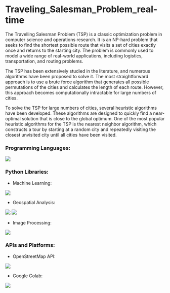 # Traveling_Salesman_Problem_real-time

The Travelling Salesman Problem (TSP) is a classic optimization problem in computer science and operations research. It is an NP-hard problem that seeks to find the shortest possible route that visits a set of cities exactly once and returns to the starting city. The problem is commonly used to model a wide range of real-world applications, including logistics, transportation, and routing problems.

The TSP has been extensively studied in the literature, and numerous algorithms have been proposed to solve it. The most straightforward approach is to use a brute force algorithm that generates all possible permutations of the cities and calculates the length of each route. However, this approach becomes computationally intractable for large numbers of cities.

To solve the TSP for large numbers of cities, several heuristic algorithms have been developed. These algorithms are designed to quickly find a near-optimal solution that is close to the global optimum. One of the most popular heuristic algorithms for the TSP is the nearest neighbor algorithm, which constructs a tour by starting at a random city and repeatedly visiting the closest unvisited city until all cities have been visited.

### Programming Languages:
<div>
 <img src="https://img.shields.io/badge/-Python-%233776AB?style=for-the-badge&logo=python&logoColor=white">
</div>

### Python Libraries:
- Machine Learning:
<div>
 <img src="https://img.shields.io/badge/-Scikit--Learn-%23F7931E?style=for-the-badge&logo=scikit-learn&logoColor=white">
</div>

- Geospatial Analysis:
<div>
 <img src="https://img.shields.io/badge/-Folium-%2375B143?style=for-the-badge&logo=python&logoColor=white">
 <img src="https://img.shields.io/badge/-Geo--Py-%23000000?style=for-the-badge&logo=python&logoColor=white">
</div>

- Image Processing:
<div>
 <img src="https://img.shields.io/badge/-PIL-%23EE4C2C?style=for-the-badge&logo=python&logoColor=white">
</div>

### APIs and Platforms:
- OpenStreetMap API:
<div>
 <img src="https://img.shields.io/badge/-OpenStreetMap-%237EBC6F?style=for-the-badge&logo=openstreetmap&logoColor=white">
</div>

- Google Colab:
<div>
 <img src="https://img.shields.io/badge/-Google%20Colab-%23F9AB00?style=for-the-badge&logo=google-colab&logoColor=white">
</div>
